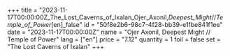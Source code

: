 +++
title = "2023-11-17T00:00:00Z_The_Lost_Caverns_of_Ixalan_Ojer_Axonil,_Deepest_Might_//_Temple_of_Power_[en]_false"
id = "50f8e2b6-98c7-4f28-bb39-e1fbe841f1ee"
date = "2023-11-17T00:00:00Z"
name = "Ojer Axonil, Deepest Might // Temple of Power"
lang = ["en"]
price = "7.12"
quantity = 1
foil = false
set = "The Lost Caverns of Ixalan"
+++
